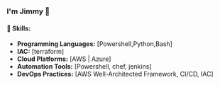 ### I'm Jimmy 👋

#### 🚀 Skills:
- **Programming Languages:** [Powershell,Python,Bash]
- **IAC:** [terraform]
- **Cloud Platforms:** [AWS | Azure]
- **Automation Tools:** [Powershell, chef, jenkins]
- **DevOps Practices:** [AWS Well-Architected Framework, CI/CD, IAC]
